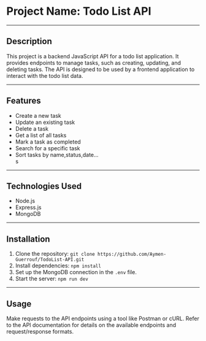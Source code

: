  <h1>Project Name: Todo List API</h1>
  
  <hr>
  <h2>Description</h2>
  <p>
    This project is a backend JavaScript API for a todo list application. 
    It provides endpoints to manage tasks, such as creating, updating, and deleting tasks. 
    The API is designed to be used by a frontend application to interact with the todo list data.
  </p>
  
  <hr>
  <h2>Features</h2>
  <ul>
    <li>Create a new task</li>
    <li>Update an existing task</li>
    <li>Delete a task</li>
    <li>Get a list of all tasks</li>
    <li>Mark a task as completed</li>
    <li>Search for a specific task </li>
    <li> Sort tasks by name,status,date...</li>s
  </ul>
  
  <hr>
  <h2>Technologies Used</h2>
  <ul>
    <li>Node.js</li>
    <li>Express.js</li>
    <li>MongoDB</li>
  </ul>
  
  <hr>
  <h2>Installation</h2>
  <ol>
    <li>Clone the repository: <code>git clone https://github.com/Aymen-Guerrouf/TodoList-API.git</code></li>
    <li>Install dependencies: <code>npm install</code></li>
    <li>Set up the MongoDB connection in the <code>.env</code> file.</li>
    <li>Start the server: <code>npm run dev</code></li>
  </ol>
  
  <hr>
  <h2>Usage</h2>
  <p>
    Make requests to the API endpoints using a tool like Postman or cURL. 
    Refer to the API documentation for details on the available endpoints and request/response formats.
  </p>

